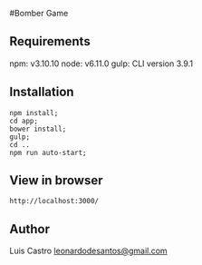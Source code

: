 #Bomber Game

## Requirements
npm: v3.10.10
node: v6.11.0
gulp: CLI version 3.9.1

## Installation
```gherkin
npm install;
cd app;
bower install;
gulp;
cd ..
npm run auto-start;
```
## View in browser
```gherkin
http://localhost:3000/
```

## Author
Luis Castro
leonardodesantos@gmail.com